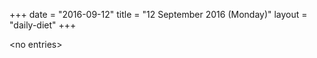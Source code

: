 +++
date = "2016-09-12"
title = "12 September 2016 (Monday)"
layout = "daily-diet"
+++


\<no entries\>

